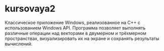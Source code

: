 # kursovaya2
Классическое приложение Windows, реализованное на C++ с использованием Windows API. Программа позволяет выполнять различные операции над векторами в двумерном и трёхмерном пространствах, визуализировать их на экране и сохранять результаты вычислений.
